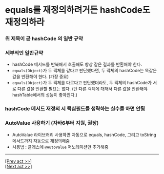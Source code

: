 # equals를 재정의하려거든 hashCode도 재정의하라
### 위 제목이 곧 hashCode 의 일반 규약
### 세부적인 일반규약
* hashCode 메서드를 반복해서 호출해도 항상 같은 결과를 반환해야 한다.
* `equals(Object)`가 두 객체를 같다고 판단했다면, 두 객체의 hashCode는 똑같은 값을 반환해야 한다. (가장 중요)
* `equals(Object)`가 두 객체를 다르다고 판단했더라도, 두 객체의 hashCode가 서로 다른 값을 반환할 필요는 없다. (단 다른 객체에 대해서 다른 값을 반환해야 hashTable에서의  성능이 좋아진다.)
### hashCode 메서드 재정의 시 핵심필드를 생략하는 실수를 하면 안됨
### AutoValue 사용하기 (자바6부터 지원, 권장)
* AutoValue 라이브러리 사용하면 자동으로 equals, hashCode, 그리고 toString 메서드까지 자동으로 재정의해줌
* 사용법 : 클래스에 `@AutoValue` 어노테이션만 추가해줌
---
[[Prev act >>]](../act1/README.md)  
[[Next act >>]](../act3/README.md)